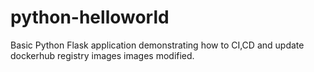 # python-helloworld
Basic Python Flask application demonstrating how to CI,CD  and update dockerhub registry images images modified.
